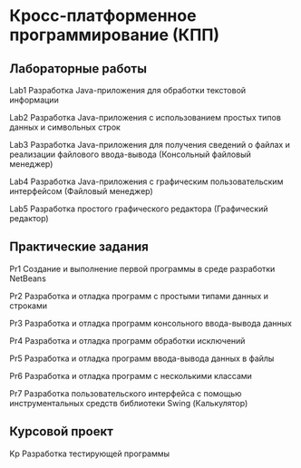 # Кросс-платформенное программирование (КПП)

## Лабораторные работы

Lab1 Разработка Java-приложения для обработки текстовой информации

Lab2 Разработка Java-приложения с использованием простых типов данных и символьных строк

Lab3 Разработка Java-приложения для получения сведений о файлах и реализации файлового ввода-вывода (Консольный файловый менеджер)

Lab4 Разработка Java-приложения с графическим пользовательским интерфейсом (Файловый менеджер)

Lab5 Разработка простого графического редактора (Графический редактор)

## Практические задания

Pr1 Создание и выполнение первой программы в среде разработки NetBeans

Pr2 Разработка и отладка программ с простыми типами данных и строками

Pr3 Разработка и отладка программ консольного ввода-вывода данных

Pr4 Разработка и отладка программ обработки исключений

Pr5 Разработка и отладка программ ввода-вывода данных в файлы

Pr6 Разработка и отладка программ c несколькими классами

Pr7 Разработка пользовательского интерфейса с помощью инструментальных средств библиотеки Swing (Калькулятор)

## Курсовой проект

Kp Разработка тестирующей программы
